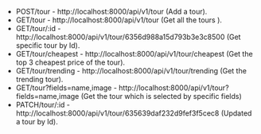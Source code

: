 * POST/tour - http://localhost:8000/api/v1/tour (Add a tour).
* GET/tour - http://localhost:8000/api/v1/tour (Get all the tours ).
* GET/tour/:id - http://localhost:8000/api/v1/tour/6356d988a15d793b3e3c8500 (Get specific tour by Id).
* GET/tour/cheapest - http://localhost:8000/api/v1/tour/cheapest (Get the top 3 cheapest price of the tour).
* GET/tour/trending - http://localhost:8000/api/v1/tour/trending (Get the trending tour).
* GET/tour?fields=name,image - http://localhost:8000/api/v1/tour?fields=name,image (Get the tour which is selected by specific fields)
* PATCH/tour/:id - http://localhost:8000/api/v1/tour/635639daf232d9fef3f5cec8 (Updated a tour by Id).
